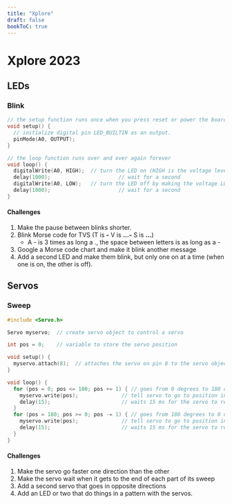 ```yaml
---
title: "Xplore"
draft: false
bookToC: true
---
```


# Xplore 2023

## LEDs

### Blink
```c++
// the setup function runs once when you press reset or power the board
void setup() {
  // initialize digital pin LED_BUILTIN as an output.
  pinMode(A0, OUTPUT);
}

// the loop function runs over and over again forever
void loop() {
  digitalWrite(A0, HIGH);  // turn the LED on (HIGH is the voltage level)
  delay(1000);                      // wait for a second
  digitalWrite(A0, LOW);   // turn the LED off by making the voltage LOW
  delay(1000);                      // wait for a second
}
```

#### Challenges
1. Make the pause between blinks shorter.
1. Blink Morse code for TVS (T is **-** V is **...-** S is **...**)
    - A - is 3 times as long a ., the space between letters is as long as a -
1. Google a Morse code chart and make it blink another message
1. Add a second LED and make them blink, but only one on at a time (when one is on, the other is off).

## Servos

### Sweep
```c++
#include <Servo.h>

Servo myservo;  // create servo object to control a servo

int pos = 0;    // variable to store the servo position

void setup() {
  myservo.attach(8);  // attaches the servo on pin 8 to the servo object
}

void loop() {
  for (pos = 0; pos <= 180; pos += 1) { // goes from 0 degrees to 180 degrees
    myservo.write(pos);              // tell servo to go to position in variable 'pos'
    delay(15);                       // waits 15 ms for the servo to reach the position
  }
  for (pos = 180; pos >= 0; pos -= 1) { // goes from 180 degrees to 0 degrees
    myservo.write(pos);              // tell servo to go to position in variable 'pos'
    delay(15);                       // waits 15 ms for the servo to reach the position
  }
}

```

#### Challenges
1. Make the servo go faster one direction than the other
2. Make the servo wait when it gets to the end of each part of its sweep
1. Add a second servo that goes in opposite directions
1. Add an LED or two that do things in a pattern with the servos.